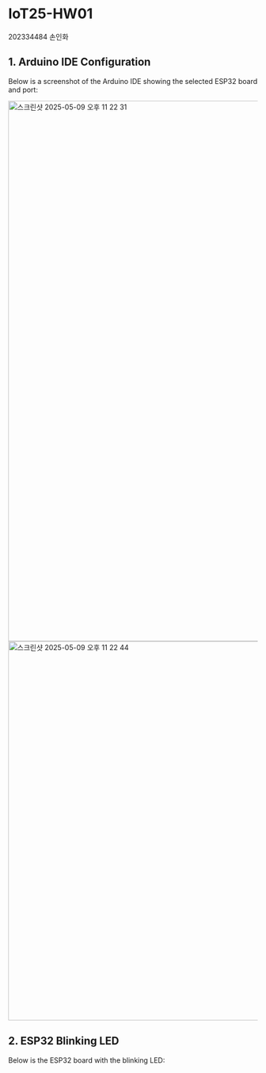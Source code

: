# IoT25-HW01
202334484 손인화

## 1. Arduino IDE Configuration
Below is a screenshot of the Arduino IDE showing the selected ESP32 board and port:

<img width="1092" alt="스크린샷 2025-05-09 오후 11 22 31" src="https://github.com/user-attachments/assets/1f64aafe-4e00-4e69-9c2d-62d6f43b3e12" />
<img width="766" alt="스크린샷 2025-05-09 오후 11 22 44" src="https://github.com/user-attachments/assets/bb6c255b-b191-4bc5-9237-e34deb027e26" />


## 2. ESP32 Blinking LED
Below is the ESP32 board with the blinking LED:
